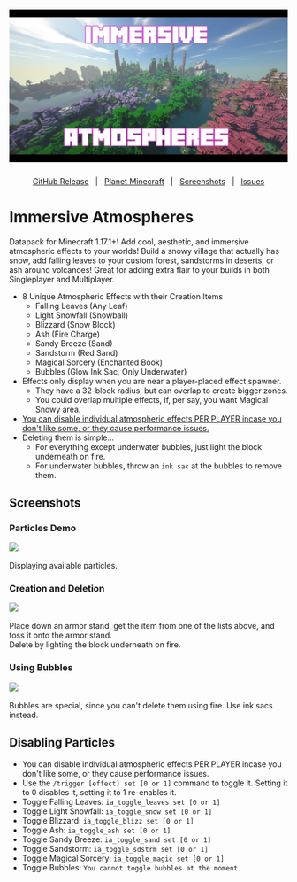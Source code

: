 <h1 id="topBanner"align="center">
  <img src=".github\resources\ImmersiveAtmospheresBanner.png" alt="ImmersiveAtmospheresBanner" />
</h1>

<div align="center">

[GitHub Release][release]&nbsp;&nbsp;&nbsp;|&nbsp;&nbsp;&nbsp;[Planet Minecraft][planetminecraft]&nbsp;&nbsp;&nbsp;|&nbsp;&nbsp;&nbsp;[Screenshots](#screenshots)&nbsp;&nbsp;&nbsp;|&nbsp;&nbsp;&nbsp;[Issues][issues]

</div>
<h1>Immersive Atmospheres</h1>
Datapack for Minecraft 1.17.1+! Add cool, aesthetic, and immersive atmospheric effects to your worlds! Build a snowy village that actually has snow, add falling leaves to your custom forest, sandstorms in deserts, or ash around volcanoes! Great for adding extra flair to your builds in both Singleplayer and Multiplayer.<br>

- 8 Unique Atmospheric Effects with their Creation Items
  - Falling Leaves (Any Leaf)
  - Light Snowfall (Snowball)
  - Blizzard (Snow Block)
  - Ash (Fire Charge)
  - Sandy Breeze (Sand)
  - Sandstorm (Red Sand)
  - Magical Sorcery (Enchanted Book)
  - Bubbles (Glow Ink Sac, Only Underwater)
- Effects only display when you are near a player-placed effect spawner.
  - They have a 32-block radius, but can overlap to create bigger zones.
  - You could overlap multiple effects, if, per say, you want Magical Snowy area.
- [You can disable individual atmospheric effects PER PLAYER incase you don't like some, or they cause performance issues.](#disabling)
- Deleting them is simple...
  - For everything except underwater bubbles, just light the block underneath on fire.
  - For underwater bubbles, throw an `ink sac` at the bubbles to remove them.

<h2 id="screenshots">Screenshots</h2>

<h3>Particles Demo</h3>
<img src=".github\resources\demo1.gif">
<p>Displaying available particles.</p>

<h3>Creation and Deletion</h3>
<img src=".github\resources\demo2.gif">
<p>Place down an armor stand, get the item from one of the lists above, and toss it onto the armor stand.<br>Delete by lighting the block underneath on fire.</p> 
 
<h3>Using Bubbles</h3>
<img src=".github\resources\bubbles.gif">
<p>Bubbles are special, since you can't delete them using fire. Use ink sacs instead.</p> 

<h2 id="disabling">Disabling Particles</h2>

- You can disable individual atmospheric effects PER PLAYER incase you don't like some, or they cause performance issues.
- Use the `/trigger [effect] set [0 or 1]` command to toggle it. Setting it to 0 disables it, setting it to 1 re-enables it.
- Toggle Falling Leaves: `ia_toggle_leaves set [0 or 1]`
- Toggle Light Snowfall: `ia_toggle_snow set [0 or 1]`
- Toggle Blizzard: `ia_toggle_blizz set [0 or 1]`
- Toggle Ash: `ia_toggle_ash set [0 or 1]`
- Toggle Sandy Breeze: `ia_toggle_sand set [0 or 1]`
- Toggle Sandstorm: `ia_toggle_sdstrm set [0 or 1]`
- Toggle Magical Sorcery: `ia_toggle_magic set [0 or 1]`
- Toggle Bubbles: `You cannot toggle bubbles at the moment.`


[release]:https://github.com/maxheyn/immersive_atmospheres/releases/latest "Latest Release (external link)"
[issues]:https://github.com/maxheyn/immersive_atmospheres/issues "Issues (external link)"
[planetminecraft]: https://www.planetminecraft.com/data-pack/immersive-atmospheres/ "Planet Minecraft Webpage (external link)"
